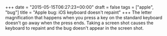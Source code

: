 +++
date = "2015-05-15T06:27:23+00:00"
draft = false
tags = ["apple", "bug"]
title = "Apple bug: iOS keyboard doesn't repaint"
+++
The letter magnification that happens when you press a key on the standard keyboard doesn't go away when the press ends. Taking a screen shot causes the keyboard to repaint and the bug doesn't appear in the screen shot.